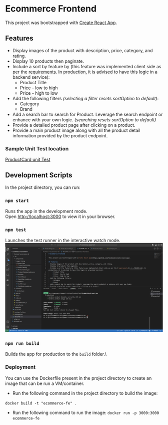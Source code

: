 # Ecommerce Frontend

This project was bootstrapped with [Create React App](https://github.com/facebook/create-react-app).

## Features
- Display images of the product with description, price, category, and rating.
- Display 10 products then paginate.
- Include a sort by feature by (this feature was implemented client side as per the [requirements](../../README.md). In production, it is advised to have this logic in a backend service):
    - Product Title
    - Price - low to high
    - Price - high to low
- Add the following filters *(selecting a filter resets sortOption to default)*:
    - Category
    - Brand
- Add a search bar to search for Product. Leverage the search endpoint or enhance with your own logic. *(searching resets sortOption to default)*
- Provide a detailed product page after clicking on a product.
- Provide a main product image along with all the product detail information provided by the product endpoint.

### Sample Unit Test location

[ProductCard unit Test](./src/components/pages/Listing/ProductCard/ProductCard.test.jsx)

## Development Scripts

In the project directory, you can run:

### `npm start`

Runs the app in the development mode.\
Open [http://localhost:3000](http://localhost:3000) to view it in your browser.

### `npm test`

Launches the test runner in the interactive watch mode.
![ Tests](unitTest.png "Unit Test")


### `npm run build`

Builds the app for production to the `build` folder.\

### Deployment
You can use the Dockerfile present in the project directory to create an image that can be run a VM/container.

- Run the following command in the project directory to build the image:

`docker build -t "ecommerce-fe" .`

- Run the following command to run the image:
  `docker run -p 3000:3000 ecommerce-fe`
